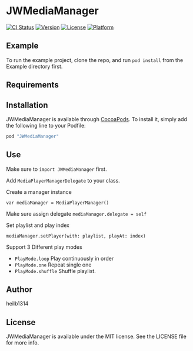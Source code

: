 # JWMediaManager

[![CI Status](http://img.shields.io/travis/heilb1314/JWMediaManager.svg?style=flat)](https://travis-ci.org/heilb1314/JWMediaManager)
[![Version](https://img.shields.io/cocoapods/v/JWMediaManager.svg?style=flat)](http://cocoapods.org/pods/JWMediaManager)
[![License](https://img.shields.io/cocoapods/l/JWMediaManager.svg?style=flat)](http://cocoapods.org/pods/JWMediaManager)
[![Platform](https://img.shields.io/cocoapods/p/JWMediaManager.svg?style=flat)](http://cocoapods.org/pods/JWMediaManager)

## Example

To run the example project, clone the repo, and run `pod install` from the Example directory first.

## Requirements

## Installation

JWMediaManager is available through [CocoaPods](http://cocoapods.org). To install
it, simply add the following line to your Podfile:

```ruby
pod "JWMediaManager"
```

## Use

Make sure to `import JWMediaManager` first.

Add `MediaPlayerManagerDelegate` to your class.

Create a manager instance

```
var mediaManager = MediaPlayerManager()
```

Make sure assign delegate `mediaManager.delegate = self`

Set playlist and play index

```
mediaManager.setPlayer(with: playlist, playAt: index)
```

Support 3 Different play modes
* `PlayMode.loop` Play continuously in order
* `PlayMode.one` Repeat single one
* `PlayMode.shuffle` Shuffle playlist.


## Author

heilb1314

## License

JWMediaManager is available under the MIT license. See the LICENSE file for more info.
